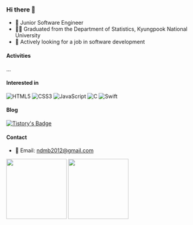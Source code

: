 ### Hi there 👋

- 🌱 Junior Software Engineer
- 👨‍🎓 Graduated from the Department of Statistics, Kyungpook National University
- 🤔 Actively looking for a job in software development

#### Activities

...

#### Interested in

![HTML5](https://img.shields.io/badge/html5-%23E34F26.svg?style=for-the-badge&logo=html5&logoColor=white)
![CSS3](https://img.shields.io/badge/css3-%231572B6.svg?style=for-the-badge&logo=css3&logoColor=white)
![JavaScript](https://img.shields.io/badge/javascript-%23323330.svg?style=for-the-badge&logo=javascript&logoColor=%23F7DF1E)
![C](https://img.shields.io/badge/c-%2300599C.svg?style=for-the-badge&logo=c&logoColor=white)
![Swift](https://img.shields.io/badge/swift-F54A2A?style=for-the-badge&logo=swift&logoColor=white)


#### Blog
<div>
  
[![Tistory's Badge](https://github-readme-tistory-card.vercel.app/api/badge?name=tistory)](https://doongeon-stack.tistory.com/)

</div>

#### Contact
- 📧 Email: ndmb2012@gmail.com

<div>
  <img height=160 src="https://github-readme-stats.vercel.app/api?username=doongeon&rank_icon=github"/>
  <img height=160 src="https://github-readme-stats.vercel.app/api/top-langs/?username=doongeon&hide_progress=true"/>
</div>

